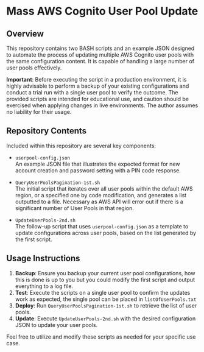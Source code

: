 # Mass AWS Cognito User Pool Update

## Overview
This repository contains two BASH scripts and an example JSON designed to automate the process of updating multiple AWS Cognito user pools with the same configuration content. It is capable of handling a large number of user pools effectively.

**Important**: Before executing the script in a production environment, it is highly advisable to perform a backup of your existing configurations and conduct a trial run with a single user pool to verify the outcome. The provided scripts are intended for educational use, and caution should be exercised when applying changes in live environments. The author assumes no liability for their usage.

## Repository Contents
Included within this repository are several key components:

- `userpool-config.json`  
  An example JSON file that illustrates the expected format for new account creation and password setting with a PIN code response.

- `QueryUserPoolsPagination-1st.sh`  
  The initial script that iterates over all user pools within the default AWS region, or a specified one by code modification, and generates a list outputted to a file. Necessary as AWS API will error out if there is a significant number of User Pools in that region.

- `UpdateUserPools-2nd.sh`  
  The follow-up script that uses `userpool-config.json` as a template to update configurations across user pools, based on the list generated by the first script.

## Usage Instructions

1. **Backup**: Ensure you backup your current user pool configurations, how this is done is up to you but you could modify the first script and output everything to a log file.
2. **Test**: Execute the scripts on a single user pool to confirm the updates work as expected, the single pool can be placed in `listOfUserPools.txt`
3. **Deploy**: Run `QueryUserPoolsPagination-1st.sh` to retrieve the list of user pools.
4. **Update**: Execute `UpdateUserPools-2nd.sh` with the desired configuration JSON to update your user pools.

Feel free to utilize and modify these scripts as needed for your specific use case.